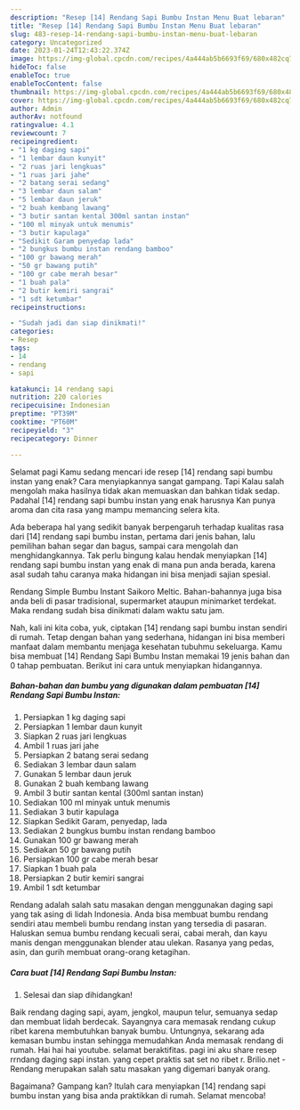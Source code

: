 ```yaml
---
description: "Resep [14] Rendang Sapi Bumbu Instan Menu Buat lebaran"
title: "Resep [14] Rendang Sapi Bumbu Instan Menu Buat lebaran"
slug: 483-resep-14-rendang-sapi-bumbu-instan-menu-buat-lebaran
category: Uncategorized
date: 2023-01-24T12:43:22.374Z
image: https://img-global.cpcdn.com/recipes/4a444ab5b6693f69/680x482cq70/14-rendang-sapi-bumbu-instan-foto-resep-utama.jpg
hideToc: false
enableToc: true
enableTocContent: false
thumbnail: https://img-global.cpcdn.com/recipes/4a444ab5b6693f69/680x482cq70/14-rendang-sapi-bumbu-instan-foto-resep-utama.jpg
cover: https://img-global.cpcdn.com/recipes/4a444ab5b6693f69/680x482cq70/14-rendang-sapi-bumbu-instan-foto-resep-utama.jpg
author: Admin
authorAv: notfound
ratingvalue: 4.1
reviewcount: 7
recipeingredient:
- "1 kg daging sapi"
- "1 lembar daun kunyit"
- "2 ruas jari lengkuas"
- "1 ruas jari jahe"
- "2 batang serai sedang"
- "3 lembar daun salam"
- "5 lembar daun jeruk"
- "2 buah kembang lawang"
- "3 butir santan kental 300ml santan instan"
- "100 ml minyak untuk menumis"
- "3 butir kapulaga"
- "Sedikit Garam penyedap lada"
- "2 bungkus bumbu instan rendang bamboo"
- "100 gr bawang merah"
- "50 gr bawang putih"
- "100 gr cabe merah besar"
- "1 buah pala"
- "2 butir kemiri sangrai"
- "1 sdt ketumbar"
recipeinstructions:

- "Sudah jadi dan siap dinikmati!"
categories:
- Resep
tags:
- 14
- rendang
- sapi

katakunci: 14 rendang sapi 
nutrition: 220 calories
recipecuisine: Indonesian
preptime: "PT39M"
cooktime: "PT60M"
recipeyield: "3"
recipecategory: Dinner

---
```



Selamat pagi Kamu sedang mencari ide resep [14] rendang sapi bumbu instan yang enak? Cara menyiapkannya sangat gampang. Tapi Kalau salah mengolah maka hasilnya tidak akan memuaskan dan bahkan tidak sedap. Padahal [14] rendang sapi bumbu instan yang enak harusnya Kan punya aroma dan cita rasa yang mampu memancing selera kita.


Ada beberapa hal yang sedikit banyak berpengaruh terhadap kualitas rasa dari [14] rendang sapi bumbu instan, pertama dari jenis bahan, lalu pemilihan bahan segar dan bagus, sampai cara mengolah dan menghidangkannya. Tak perlu bingung kalau hendak menyiapkan [14] rendang sapi bumbu instan yang enak di mana pun anda berada, karena asal sudah tahu caranya maka hidangan ini bisa menjadi sajian spesial.

Rendang Simple Bumbu Instant Saikoro Meltic. Bahan-bahannya juga bisa anda beli di pasar tradisional, supermarket ataupun minimarket terdekat. Maka rendang sudah bisa dinikmati dalam waktu satu jam.


Nah, kali ini kita coba, yuk, ciptakan [14] rendang sapi bumbu instan sendiri di rumah. Tetap dengan bahan yang sederhana, hidangan ini bisa memberi manfaat dalam membantu menjaga kesehatan tubuhmu sekeluarga. Kamu bisa membuat [14] Rendang Sapi Bumbu Instan memakai 19 jenis bahan dan 0 tahap pembuatan. Berikut ini cara untuk menyiapkan hidangannya.

<!--inarticleads1-->

##### Bahan-bahan dan bumbu yang digunakan dalam pembuatan [14] Rendang Sapi Bumbu Instan:

1. Persiapkan 1 kg daging sapi
1. Persiapkan 1 lembar daun kunyit
1. Siapkan 2 ruas jari lengkuas
1. Ambil 1 ruas jari jahe
1. Persiapkan 2 batang serai sedang
1. Sediakan 3 lembar daun salam
1. Gunakan 5 lembar daun jeruk
1. Gunakan 2 buah kembang lawang
1. Ambil 3 butir santan kental (300ml santan instan)
1. Sediakan 100 ml minyak untuk menumis
1. Sediakan 3 butir kapulaga
1. Siapkan Sedikit Garam, penyedap, lada
1. Sediakan 2 bungkus bumbu instan rendang bamboo
1. Gunakan 100 gr bawang merah
1. Sediakan 50 gr bawang putih
1. Persiapkan 100 gr cabe merah besar
1. Siapkan 1 buah pala
1. Persiapkan 2 butir kemiri sangrai
1. Ambil 1 sdt ketumbar


Rendang adalah salah satu masakan dengan menggunakan daging sapi yang tak asing di lidah Indonesia. Anda bisa membuat bumbu rendang sendiri atau membeli bumbu rendang instan yang tersedia di pasaran. Haluskan semua bumbu rendang kecuali serai, cabai merah, dan kayu manis dengan menggunakan blender atau ulekan. Rasanya yang pedas, asin, dan gurih membuat orang-orang ketagihan. 

<!--inarticleads2-->

##### Cara buat [14] Rendang Sapi Bumbu Instan:


1. Selesai dan siap dihidangkan!

Baik rendang daging sapi, ayam, jengkol, maupun telur, semuanya sedap dan membuat lidah berdecak. Sayangnya cara memasak rendang cukup ribet karena membutuhkan banyak bumbu. Untungnya, sekarang ada kemasan bumbu instan sehingga memudahkan Anda memasak rendang di rumah. Hai hai hai youtube. selamat beraktifitas. pagi ini aku share resep rrndang daging sapi instan. yang cepet praktis sat set no ribet r. Brilio.net - Rendang merupakan salah satu masakan yang digemari banyak orang. 

Bagaimana? Gampang kan? Itulah cara menyiapkan [14] rendang sapi bumbu instan yang bisa anda praktikkan di rumah. Selamat mencoba!
